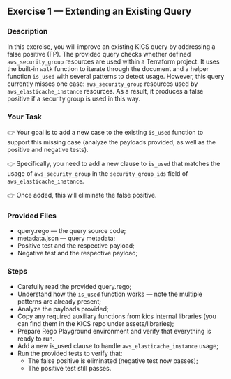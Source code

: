 ## Exercise 1 — Extending an Existing Query
### Description
In this exercise, you will improve an existing KICS query by addressing a false positive (FP).
The provided query checks whether defined `aws_security_group` resources are used within a Terraform project. It uses the built-in `walk` function to iterate through the document and a helper function `is_used` with several patterns to detect usage.
However, this query currently misses one case: `aws_security_group` resources used by `aws_elasticache_instance` resources. As a result, it produces a false positive if a security group is used in this way.

### Your Task
👉 Your goal is to add a new case to the existing `is_used` function to support this missing case (analyze the payloads provided, as well as the positive and negative tests).

👉 Specifically, you need to add a new clause to `is_used` that matches the usage of `aws_security_group` in the `security_group_ids` field of `aws_elasticache_instance`.

👉 Once added, this will eliminate the false positive.

### Provided Files
- query.rego — the query source code;
- metadata.json — query metadata;
- Positive test and the respective payload;
- Negative test and the respective payload;

### Steps
- Carefully read the provided query.rego;
- Understand how the `is_used` function works — note the multiple patterns are already present;
- Analyze the payloads provided;
- Copy any required auxiliary functions from kics internal libraries (you can find them in the KICS repo under assets/libraries);
- Prepare Rego Playground environment and verify that everything is ready to run.
- Add a new is_used clause to handle `aws_elasticache_instance` usage;
- Run the provided tests to verify that:
  - The false positive is eliminated (negative test now passes);
  - The positive test still passes.
